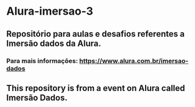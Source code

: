 # Alura-imersao-3

## Repositório para aulas e desafios referentes a Imersão dados da Alura.

### Para mais informações: https://www.alura.com.br/imersao-dados

## This repository is from a event on Alura called Imersão Dados.
